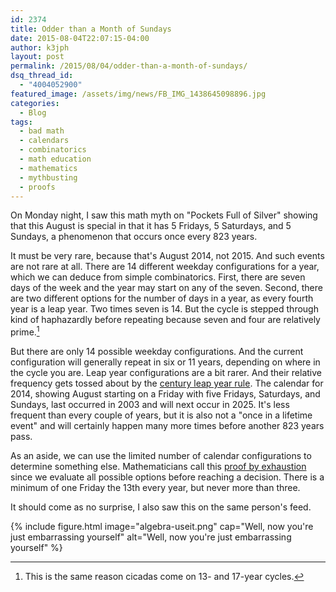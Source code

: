 ```yaml
---
id: 2374
title: Odder than a Month of Sundays
date: 2015-08-04T22:07:15-04:00
author: k3jph
layout: post
permalink: /2015/08/04/odder-than-a-month-of-sundays/
dsq_thread_id:
  - "4004052900"
featured_image: /assets/img/news/FB_IMG_1438645098896.jpg
categories:
  - Blog
tags:
  - bad math
  - calendars
  - combinatorics
  - math education
  - mathematics
  - mythbusting
  - proofs
---
```

On Monday night, I saw this math myth on "Pockets Full of Silver" showing that this August is special in that it has 5 Fridays, 5 Saturdays, and 5 Sundays, a phenomenon that occurs once every 823 years.

It must be very rare, because that's August 2014, not 2015. And such events are not rare at all. There are 14 different weekday configurations for a year, which we can deduce from simple combinatorics. First, there are seven days of the week and the year may start on any of the seven. Second, there are two different options for the number of days in a year, as every fourth year is a leap year. Two times seven is 14. But the cycle is stepped through kind of haphazardly before repeating because seven and four are relatively prime.[^cicadas]

But there are only 14 possible weekday configurations. And the current configuration will generally repeat in six or 11 years, depending on where in the cycle you are. Leap year configurations are a bit rarer. And their relative frequency gets tossed about by the [century leap year rule](https://en.wikipedia.org/wiki/Century_leap_year). The calendar for 2014, showing August starting on a Friday with five Fridays, Saturdays, and Sundays, last occurred in 2003 and will next occur in 2025\. It's less frequent than every couple of years, but it is also not a "once in a lifetime event" and will certainly happen many more times before another 823 years pass. 

As an aside, we can use the limited number of calendar configurations to determine something else. Mathematicians call this [proof by exhaustion](https://en.wikipedia.org/wiki/Proof_by_exhaustion) since we evaluate all possible options before reaching a decision. There is a minimum of one Friday the 13th every year, but never more than three.

It should come as no surprise, I also saw this on the same person's feed.

{% include figure.html image="algebra-useit.png"
   cap="Well, now you're just embarrassing yourself"
   alt="Well, now you're just embarrassing yourself" %}

[^cicadas]: This is the same reason cicadas come on 13- and 17-year cycles.

